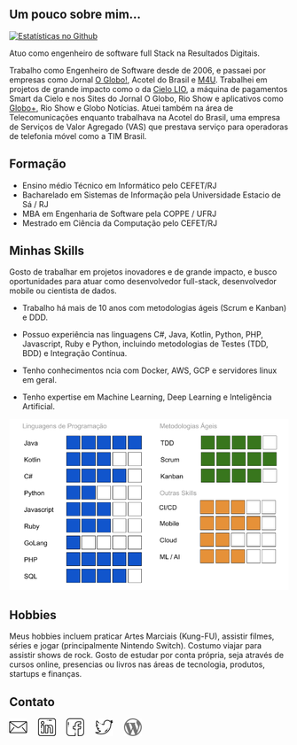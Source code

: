 ## Um pouco sobre mim...

[![Estatísticas no Github](https://github-readme-stats.vercel.app/api?username=ramonsilvanet)](https://github.com/ramonsilvanet/github-readme-stats)

Atuo como engenheiro de software full Stack na Resultados Digitais. 
 
Trabalho como Engenheiro de Software desde de 2006, e passaei por empresas como Jornal [O Globo!](http://oglobo.globo.com), Acotel do Brasil e [M4U](https://www.m4u.com.br). Trabalhei em projetos de grande impacto como o da [Cielo LIO](https://www.cielo.com.br/bem-vindo-a-lio/), a máquina de pagamentos Smart da Cielo e nos Sites do Jornal O Globo, Rio Show e aplicativos como [Globo+](https://assinaturaglobo.globo.com/globo-mais/vitrine/insira-seu-voucher), Rio Show e Globo Notícias. Atuei também na área de Telecomunicações enquanto trabalhava na Acotel do Brasil, uma empresa de Serviços de Valor Agregado (VAS) que prestava serviço para operadoras de telefonia móvel como a TIM Brasil. 

## Formação
* Ensino médio Técnico em Informático pelo CEFET/RJ
* Bacharelado em Sistemas de Informação pela Universidade Estacio de Sá / RJ
* MBA em Engenharia de Software pela COPPE / UFRJ
* Mestrado em Ciência da Computação pelo CEFET/RJ

## Minhas Skills

Gosto de trabalhar em projetos inovadores e de grande impacto, e busco oportunidades para atuar como desenvolvedor full-stack, desenvolvedor mobile ou cientista de dados. 
 
* Trabalho há mais de 10 anos com metodologias ágeis (Scrum e Kanban) e DDD.

* Possuo experiência nas linguagens C#, Java, Kotlin, Python, PHP, Javascript, Ruby e Python, incluindo metodologias de Testes (TDD, BDD) e Integração Contínua. 
 
* Tenho conhecimentos ncia com Docker, AWS, GCP e servidores linux em geral.  

* Tenho expertise em Machine Learning, Deep Learning e Inteligência Artificial.

![Minhas Skills](https://github.com/ramonsilvanet/ramonsilvanet/blob/master/skills.png)

 
## Hobbies
Meus hobbies incluem praticar Artes Marciais (Kung-FU), assistir filmes, séries e jogar (principalmente Nintendo Switch). Costumo viajar para assistir shows de rock. Gosto de estudar por conta própria, seja através de cursos online, presencias ou livros nas áreas de tecnologia, produtos, startups e finanças. 
 
## Contato

[![email](https://github.com/ramonsilvanet/ramonsilvanet/blob/master/email.png)](mailto:rsilva@ramonsilva.net)&nbsp;&nbsp;&nbsp;&nbsp;
[![linkedin](https://github.com/ramonsilvanet/ramonsilvanet/blob/master/linkedin.png)](https://www.linkedin.com/in/ramon-ferreira-silva-9ab64212)&nbsp;&nbsp;&nbsp;&nbsp;
[![facebook](https://github.com/ramonsilvanet/ramonsilvanet/blob/master/facebook.png)](http://www.facebook.com/100000481358401)&nbsp;&nbsp;&nbsp;&nbsp;
[![Twitter](https://github.com/ramonsilvanet/ramonsilvanet/blob/master/twitter-2.png)](https://twitter.com/ramonsilva_net)&nbsp;&nbsp;&nbsp;&nbsp;
[![Blog](https://github.com/ramonsilvanet/ramonsilvanet/blob/master/wordpress.png)](http://www.ramonsilva.net)
